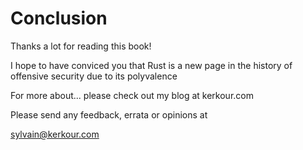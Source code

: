 # Conclusion


Thanks a lot for reading this book!

I hope to have conviced you that Rust is a new page in the history of offensive security due to its polyvalence

For more about... please check out my blog at kerkour.com


Please send any feedback, errata or opinions at

sylvain@kerkour.com